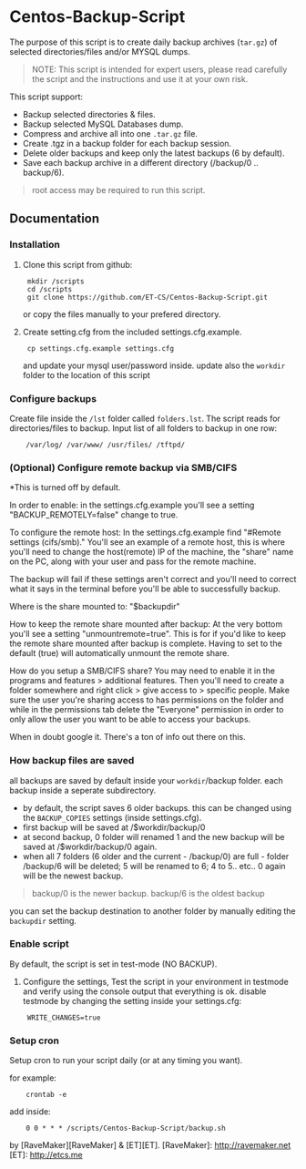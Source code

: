 Centos-Backup-Script
====================

The purpose of this script is to create daily backup archives (`tar.gz`) of selected directories/files and/or MYSQL dumps.

> NOTE: This script is intended for expert users, 
please read carefully the script and the instructions and use it at your own risk.

This script support:

* Backup selected directories & files.
* Backup selected MySQL Databases dump.
* Compress and archive all into one `.tar.gz` file.
* Create .tgz in a backup folder for each backup session.
* Delete older backups and keep only the latest backups (6 by default).
* Save each backup archive in a different directory (/backup/0 .. backup/6).

> root access may be required to run this script.

Documentation
-------------

### Installation

1. Clone this script from github:

	    mkdir /scripts
	    cd /scripts
	    git clone https://github.com/ET-CS/Centos-Backup-Script.git

	or copy the files manually to your prefered directory.

2. Create setting.cfg from the included settings.cfg.example.

	    cp settings.cfg.example settings.cfg

	and update your mysql user/password inside.
	update also the `workdir` folder to the location of this script

### Configure backups
Create file inside the `/lst` folder called `folders.lst`.
The script reads for directories/files to backup. Input list of all folders to backup in one row:

		/var/log/ /var/www/ /usr/files/ /tftpd/
### (Optional) Configure remote backup via SMB/CIFS
*This is turned off by default.

In order to enable:
in the settings.cfg.example you'll see a setting "BACKUP_REMOTELY=false" change to true.

To configure the remote host:
In the settings.cfg.example find "#Remote settings (cifs/smb)." You'll see an example of a remote host, this is where you'll need to change the host(remote) IP of the machine, the "share" name on the PC, along with your user and pass for the remote machine.

The backup will fail if these settings aren't correct and you'll need to correct what it says in the terminal before you'll be able to successfully backup.

Where is the share mounted to:
"$backupdir"

How to keep the remote share mounted after backup:
At the very bottom you'll see a setting "unmountremote=true". This is for if you'd like to keep the remote share mounted after backup is complete. Having to set to the default (true) will automatically unmount the remote share.

How do you setup a SMB/CIFS share?
You may need to enable it in the programs and features > additional features. Then you'll need to create a folder somewhere and right click > give access to > specific people. Make sure the user you're sharing access to has permissions on the folder and while in the permissions tab delete the "Everyone" permission in order to only allow the user you want to be able to access your backups. 

When in doubt google it. There's a ton of info out there on this. 

### How backup files are saved
all backups are saved by default inside your `workdir`/backup folder. each backup inside a seperate subdirectory.

* by default, the script saves 6 older backups. this can be changed using the `BACKUP_COPIES` settings (inside settings.cfg).
* first backup will be saved at /$workdir/backup/0
* at second backup, 0 folder will renamed 1 and the new backup will be saved at /$workdir/backup/0 again.
* when all 7 folders (6 older and the current - /backup/0) are full - folder /backup/6 will be deleted; 5 will be renamed to 6; 4 to 5.. etc.. 0 again will be the newest backup.

> backup/0 is the newer backup. backup/6 is the oldest backup  

you can set the backup destination to another folder by manually editing the `backupdir` setting. 

### Enable script
By default, the script is set in test-mode (NO BACKUP). 

1. Configure the settings, Test the script in your environment in testmode and verify using the console output that everything is ok. disable testmode by changing the setting inside your settings.cfg:
 
		WRITE_CHANGES=true

### Setup cron
Setup cron to run your script daily (or at any timing you want).

for example:

	    crontab -e

add inside:

	    0 0 * * * /scripts/Centos-Backup-Script/backup.sh

by [RaveMaker][RaveMaker] & [ET][ET].
[RaveMaker]: http://ravemaker.net
[ET]: http://etcs.me
